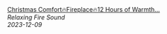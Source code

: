 <!--2024-01-14 01:04:00-->
<div class="yb">
  <a class="nodecor" href="/index.html?relaks/christmas_comfortfireplace12_hours_of_warmth_and_crackling_fire_sounds">
    <img class="preview" data-videoid="_r082-o3Obw" src="https://i.ytimg.com/vi/_r082-o3Obw/hqdefault.jpg" align="middle" alt="">
  </a>
  <div class="inlbl text">
    <a class="nodecor" href="/index.html?relaks/christmas_comfortfireplace12_hours_of_warmth_and_crackling_fire_sounds">Christmas Comfort🔥Fireplace🔥12 Hours of Warmth...</a><br>
    <i class="smaller2">Relaxing Fire Sound</i><br>
    <i class="smaller3">2023-12-09</i>
  </div>
</div>
